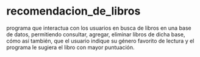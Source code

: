 # recomendacion_de_libros
programa que interactua con los usuarios en busca de libros en una base de datos, permitiendo consultar, agregar, eliminar libros de dicha base, cómo así también, que el usuario indique su género favorito de lectura y el programa le sugiera el libro con mayor puntuación. 
